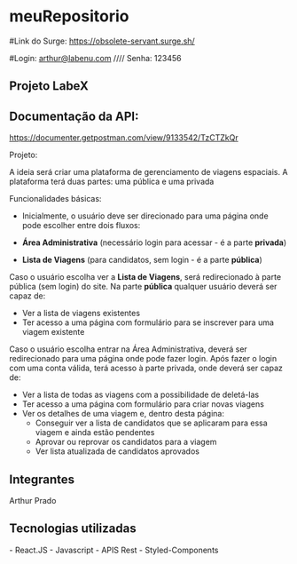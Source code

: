 # meuRepositorio

#Link do Surge: https://obsolete-servant.surge.sh/

#Login: arthur@labenu.com //// Senha: 123456

<h2>Projeto LabeX</h2>

<h2> Documentação da API: </h2>

https://documenter.getpostman.com/view/9133542/TzCTZkQr

<p> Projeto: </p>

A ideia será criar uma plataforma de gerenciamento de viagens espaciais. A plataforma terá duas partes: uma pública e uma privada

Funcionalidades básicas: 

- Inicialmente, o usuário deve ser direcionado para uma página onde pode escolher entre dois fluxos: 

- **Área Administrativa** (necessário login para acessar - é a parte **privada**)
- **Lista de Viagens** (para candidatos, sem login - é a parte **pública**)

Caso o usuário escolha ver a **Lista de Viagens**, será redirecionado à parte pública (sem login) do site. Na parte **pública** qualquer usuário deverá ser capaz de:

- Ver a lista de viagens existentes
- Ter acesso a uma página com formulário para se inscrever para uma viagem existente    

Caso o usuário escolha entrar na Área Administrativa, deverá ser redirecionado para uma página onde pode fazer login. Após fazer o login com uma conta válida, terá acesso à parte privada, onde deverá ser capaz de:

- Ver a lista de todas as viagens com a possibilidade de deletá-las
- Ter acesso a uma página com formulário para criar novas viagens
- Ver os detalhes de uma viagem e, dentro desta página:
    - Conseguir ver a lista de candidatos que se aplicaram para essa viagem e ainda estão pendentes
    - Aprovar ou reprovar os candidatos para a viagem
    - Ver lista atualizada de candidatos aprovados

<h2> Integrantes </h2>
Arthur Prado

<h2> Tecnologias utilizadas </h2>
- React.JS
- Javascript
- APIS Rest
- Styled-Components

